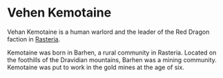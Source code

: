 # Vehen Kemotaine

Vehan Kemotaine is a human warlord and the leader of the Red Dragon faction in [Rasteria](Rasteria.md). 

Kemotaine was born in Barhen, a rural community in Rasteria. Located on the foothills of the Dravidian mountains, Barhen was a mining community.  Kemotaine was put to work in the gold mines at the age of six. 

